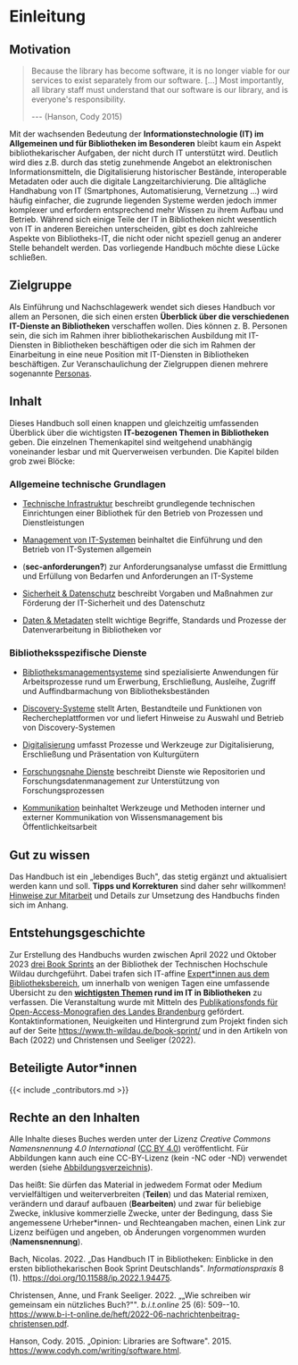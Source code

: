 # Einleitung

## Motivation

> Because the library has become software, it is no longer viable for
> our services to exist separately from our software. \[\...\] Most
> importantly, all library staff must understand that our software is
> our library, and is everyone's responsibility.
>
> --- (Hanson, Cody 2015)

Mit der wachsenden Bedeutung der **Informationstechnologie (IT) im
Allgemeinen und für Bibliotheken im Besonderen** bleibt kaum ein Aspekt
bibliothekarischer Aufgaben, der nicht durch IT unterstützt wird.
Deutlich wird dies z.B. durch das stetig zunehmende Angebot an
elektronischen Informationsmitteln, die Digitalisierung historischer
Bestände, interoperable Metadaten oder auch die digitale
Langzeitarchivierung. Die alltägliche Handhabung von IT (Smartphones,
Automatisierung, Vernetzung ...) wird häufig einfacher, die zugrunde
liegenden Systeme werden jedoch immer komplexer und erfordern
entsprechend mehr Wissen zu ihrem Aufbau und Betrieb. Während sich
einige Teile der IT in Bibliotheken nicht wesentlich von IT in anderen
Bereichen unterscheiden, gibt es doch zahlreiche Aspekte von
Bibliotheks-IT, die nicht oder nicht speziell genug an anderer Stelle
behandelt werden. Das vorliegende Handbuch möchte diese Lücke schließen.

## Zielgruppe

Als Einführung und Nachschlagewerk wendet sich dieses Handbuch vor allem
an Personen, die sich einen ersten **Überblick über die verschiedenen
IT-Dienste an Bibliotheken** verschaffen wollen. Dies können z. B.
Personen sein, die sich im Rahmen ihrer bibliothekarischen Ausbildung
mit IT-Diensten in Bibliotheken beschäftigen oder die sich im Rahmen der
Einarbeitung in eine neue Position mit IT-Diensten in Bibliotheken
beschäftigen. Zur Veranschaulichung der Zielgruppen dienen mehrere
sogenannte [Personas](mitarbeit.md#zielgruppe).

## Inhalt

Dieses Handbuch soll einen knappen und gleichzeitig umfassenden
Überblick über die wichtigsten **IT-bezogenen Themen in Bibliotheken**
geben. Die einzelnen Themenkapitel sind weitgehend unabhängig
voneinander lesbar und mit Querverweisen verbunden. Die Kapitel bilden
grob zwei Blöcke:

### Allgemeine technische Grundlagen

-   [Technische Infrastruktur](infrastruktur.md) beschreibt grundlegende
    technischen Einrichtungen einer Bibliothek für den Betrieb von
    Prozessen und Dienstleistungen

-   [Management von IT-Systemen](management.md) beinhaltet die
    Einführung und den Betrieb von IT-Systemen allgemein

-   (**sec-anforderungen?**) zur Anforderungsanalyse umfasst die
    Ermittlung und Erfüllung von Bedarfen und Anforderungen an
    IT-Systeme

-   [Sicherheit & Datenschutz](sicherheit.md) beschreibt Vorgaben und
    Maßnahmen zur Förderung der IT-Sicherheit und des Datenschutz

-   [Daten & Metadaten](metadaten.md) stellt wichtige Begriffe,
    Standards und Prozesse der Datenverarbeitung in Bibliotheken vor

### Bibliotheksspezifische Dienste

-   [Bibliotheksmanagementsysteme](bibliotheksmanagementsysteme.md) sind
    spezialisierte Anwendungen für Arbeitsprozesse rund um Erwerbung,
    Erschließung, Ausleihe, Zugriff und Auffindbarmachung von
    Bibliotheksbeständen

-   [Discovery-Systeme](discovery.md) stellt Arten, Bestandteile und
    Funktionen von Rechercheplattformen vor und liefert Hinweise zu
    Auswahl und Betrieb von Discovery-Systemen

-   [Digitalisierung](digitalisierung.md) umfasst Prozesse und Werkzeuge
    zur Digitalisierung, Erschließung und Präsentation von Kulturgütern

-   [Forschungsnahe Dienste](forschungsnahe-dienste.md) beschreibt
    Dienste wie Repositorien und Forschungsdatenmanagement zur
    Unterstützung von Forschungsprozessen

-   [Kommunikation](kommunikation.md) beinhaltet Werkzeuge und Methoden
    interner und externer Kommunikation von Wissensmanagement bis
    Öffentlichkeitsarbeit

## Gut zu wissen

Das Handbuch ist ein „lebendiges Buch", das stetig ergänzt und
aktualisiert werden kann und soll. **Tipps und Korrekturen** sind daher
sehr willkommen! [Hinweise zur Mitarbeit](#mitarbeit) und Details zur
Umsetzung des Handbuchs finden sich im Anhang.

## Entstehungsgeschichte

Zur Erstellung des Handbuchs wurden zwischen April 2022 und Oktober 2023
[drei Book Sprints](https://www.th-wildau.de/book-sprint/) an der
Bibliothek der Technischen Hochschule Wildau durchgeführt. Dabei trafen
sich IT-affine [Expert\*innen aus dem Bibliotheksbereich](#autorinnen),
um innerhalb von wenigen Tagen eine umfassende Übersicht zu den
**[wichtigsten Themen](#inhalt) rund im IT in Bibliotheken** zu
verfassen. Die Veranstaltung wurde mit Mitteln des [Publikationsfonds
für Open-Access-Monografien des Landes
Brandenburg](https://open-access-brandenburg.de/fonds/) gefördert.
Kontaktinformationen, Neuigkeiten und Hintergrund zum Projekt finden
sich auf der Seite <https://www.th-wildau.de/book-sprint/> und in den
Artikeln von Bach (2022) und Christensen und Seeliger (2022).

## Beteiligte Autor\*innen

{{\< include \_contributors.md \>}}

## Rechte an den Inhalten

Alle Inhalte dieses Buches werden unter der Lizenz *Creative Commons
Namensnennung 4.0 International* ([CC BY
4.0](https://creativecommons.org/licenses/by/4.0/deed.de))
veröffentlicht. Für Abbildungen kann auch eine CC-BY-Lizenz (kein -NC
oder -ND) verwendet werden (siehe
[Abbildungsverzeichnis](abbildungen.md)).

Das heißt: Sie dürfen das Material in jedwedem Format oder Medium
vervielfältigen und weiterverbreiten (**Teilen**) und das Material
remixen, verändern und darauf aufbauen (**Bearbeiten**) und zwar für
beliebige Zwecke, inklusive kommerzielle Zwecke, unter der Bedingung,
dass Sie angemessene Urheber\*innen- und Rechteangaben machen, einen
Link zur Lizenz beifügen und angeben, ob Änderungen vorgenommen wurden
(**Namensnennung**).

Bach, Nicolas. 2022. „Das Handbuch IT in Bibliotheken: Einblicke in den
ersten bibliothekarischen Book Sprint Deutschlands".
*Informationspraxis* 8 (1). <https://doi.org/10.11588/ip.2022.1.94475>.

Christensen, Anne, und Frank Seeliger. 2022. „„Wie schreiben wir
gemeinsam ein nützliches Buch?"". *b.i.t.online* 25 (6): 509--10.
<https://www.b-i-t-online.de/heft/2022-06-nachrichtenbeitrag-christensen.pdf>.

Hanson, Cody. 2015. „Opinion: Libraries are Software". 2015.
<https://www.codyh.com/writing/software.html>.
